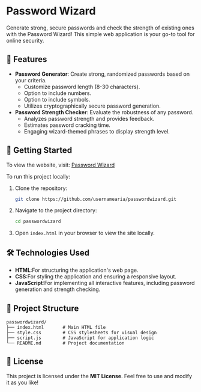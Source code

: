 # Password Wizard

Generate strong, secure passwords and check the strength of existing ones with the Password Wizard! This simple web application is your go-to tool for online security.

## 🌟 Features

- **Password Generator**: Create strong, randomized passwords based on your criteria.
  - Customize password length (8-30 characters).
  - Option to include numbers.
  - Option to include symbols.
  - Utilizes cryptographically secure password generation.
- **Password Strength Checker**: Evaluate the robustness of any password.
  - Analyzes password strength and provides feedback.
  - Estimates password cracking time.
  - Engaging wizard-themed phrases to display strength level.
  

## 🚀 Getting Started

To view the website, visit: [Password Wizard](https://passwordwizard.netlify.app/)  

To run this project locally:

1. Clone the repository:  
   ```bash
   git clone https://github.com/usernamearia/passwordwizard.git
   ```
2. Navigate to the project directory:  
   ```bash
   cd passwordwizard
   ```
3. Open `index.html` in your browser to view the site locally.  

## 🛠️ Technologies Used

- **HTML**:For structuring the application's web page.  
- **CSS**:For styling the application and ensuring a responsive layout.  
- **JavaScript**:For implementing all interactive features, including password generation and strength checking.  

## 📂 Project Structure

```
passwordwizard/
├── index.html       # Main HTML file
├── style.css        # CSS stylesheets for visual design
├── script.js        # JavaScript for application logic
└── README.md        # Project documentation
```

## 📄 License

This project is licensed under the **MIT License**. Feel free to use and modify it as you like!
